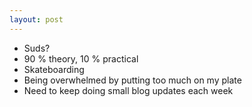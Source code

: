 ```yaml
---
layout: post
---
```


- Suds?
- 90 % theory, 10 % practical
- Skateboarding
- Being overwhelmed by putting too much on my plate
- Need to keep doing small blog updates each week